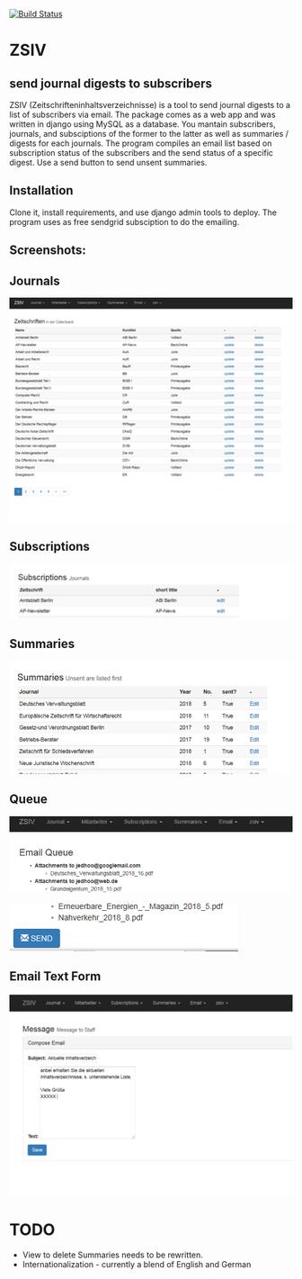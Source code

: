 [![Build Status](https://travis-ci.org/ChristianGeng/ZSIV.svg?branch=master)](https://travis-ci.org/ChristianGeng/ZSIV)

# ZSIV 

## send journal digests to subscribers

 ZSIV (Zeitschrifteninhaltsverzeichnisse) is a tool to send journal digests to a list of subscribers via email. The package comes as a web app and was written in django using MySQL as a database. 
You mantain subscribers, journals, and subsciptions of the former to the latter as well as summaries / digests for each journals. The program compiles an email list based on subscription status of the subscribers and the send status of a specific digest. Use a send button to send unsent summaries.

## Installation

Clone it, install requirements, and use django admin tools to deploy. The program uses as free sendgrid subsciption to do the emailing. 

## Screenshots: 

##  Journals

![Screenshot](static/Zeitschriften.png)

## Subscriptions

![Screenshot](static/Subscriptions.png)

## Summaries

![Screenshot](static/Summaries.png)

## Queue

![Screenshot](static/queue.png)

![Screenshot](static/queue-send.png)

## Email Text Form

![Screenshot](static/email.png)


# TODO

* View to delete Summaries needs to be rewritten.
* Internationalization - currently a blend of English and German









